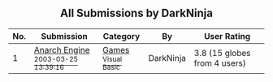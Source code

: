 ﻿<div align="center">

## All Submissions by DarkNinja

</div>

No.  | Submission | Category | By   | User Rating
---- | ---------- | -------- | ---- | -----------
1 | [Anarch Engine<br /><sup>2003-03-25 13:39:16</sup>](https://github.com/Planet-Source-Code/darkninja-anarch-engine__1-44997) | [Games<br /><sup>Visual Basic</sup>](../ByCategory/games__1-38.md) | DarkNinja | 3.8 (15 globes from 4 users)

